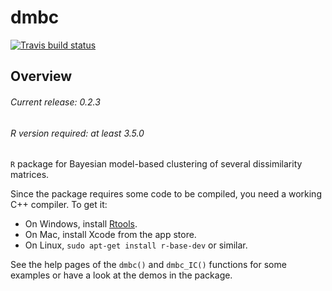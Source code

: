 # dmbc

[![Travis build status](https://travis-ci.org/sergioventurini/dmbc.svg?branch=master)](https://travis-ci.org/sergioventurini/dmbc)

## Overview

###### Current release: 0.2.3
###### R version required: at least 3.5.0
`R` package for Bayesian model-based clustering of several dissimilarity
matrices.

Since the package requires some code to be compiled, you need a working C++
compiler. To get it:

- On Windows, install [Rtools](https://cran.r-project.org/bin/windows/Rtools/).
- On Mac, install Xcode from the app store.
- On Linux, `sudo apt-get install r-base-dev` or similar.

See the help pages of the `dmbc()` and `dmbc_IC()` functions for some examples
or have a look at the demos in the package.
